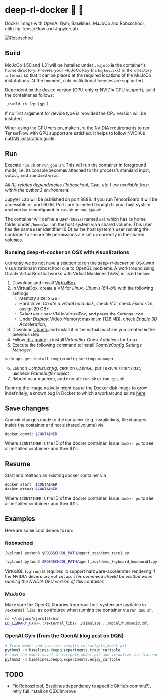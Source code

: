 # deep-rl-docker :whale: :robot:
Docker image with OpenAI Gym, Baselines, MuJoCo and Roboschool, utilizing TensorFlow and JupyterLab.

![Roboschool](https://github.com/eric-heiden/deep-rl-docker/blob/doc/roboschool.png?raw=true)

## Build
MoJoCo 1.50 and 1.31 will be installed under `.mujoco` in the container's home directory. Provide your MuJoCo key file (`mjkey.txt`) in the directory `internal` so that it can be placed at the required locations of the MuJoCo installations. At the moment, only institutional licenses are supported.

Dependent on the device version (CPU-only or NVIDIA GPU support), build the container as follows:
```bash
./build.sh [cpu|gpu]
```
If no first argument for device type is provided the CPU version will be installed.

When using the GPU version, make sure the [NVIDIA requirements](https://www.tensorflow.org/install/install_linux#NVIDIARequirements) to run TensorFlow with GPU support are satisfied. It helps to follow NVIDIA's [cuDNN installation guide](http://docs.nvidia.com/deeplearning/sdk/cudnn-install/index.html).

## Run
Execute `run.sh` or `run_gpu.sh`. This will run the container in foreground mode, i.e. its console becomes attached to the process’s standard input, output, and standard error.

*All RL-related dependencies (Roboschool, Gym, etc.) are available from within the python3 environment.*

Jupyter Lab will be published on port 8888. If you run TensorBoard it will be accessible on port 6006. Ports are tunneled through to your host system and can be reconfigured in `run.sh` or `run_gpu.sh`.

The container will define a user (`$USER`) named `wal` which has its home folder under `/home/wal` on the host system via a shared volume. This user has the same user identifier (UID) as the host system's user running the container to ensure file permissions are set up correctly in the shared volumes.

### Running deep-rl-docker on OSX with visualizations
Currently we do not have a solution to run the *deep-rl-docker* on OSX with visualizations in roboschool due to OpenGL problems. A workaround using Oracle VirtualBox that works with Virtual Machines (VMs) is listed below:

1. Download and install [VirtualBox](https://www.virtualbox.org/wiki/Downloads)
2. In VirtualBox, create a VM for *Linux, Ubuntu (64-bit)* with the following settings:
	- Memory size: 5 GB+ 
	- Hard drive: *Create a virtual hard disk*, check *VDI*, check *Fixed size*, assign 20 GB+
	- Select your new VM in VirtualBox, and press the *Settings* icon
	- Under *Display*: Video Memory: maximum (128 MB), check *Enable 3D Acceleration*, 
3. Download [Ubuntu](https://www.ubuntu.com/download/desktop) and install it in the virtual machine you created in the previous step.
4. Follow [this guide](https://www.linuxbabe.com/virtualbox/speed-up-ubuntu-virtualbox) to install *VirtualBox Guest Additions* for Linux.
5. Execute the following command to install *CompizConfig Settings Manager*:
```bash
sudo apt-get install compizconfig-settings-manager
```
6. Launch *CompizConfig*, click on *OpenGL*, put Texture Filter: *Fast*, uncheck *Framebuffer object*
7. Reboot your machine, and execute ```run.sh``` or ```run_gpu.sh```.

Running the image natively might cause the Docker disk image to grow indefinitely, a known bug in Docker to which a workaround exists [here](https://github.com/docker/for-mac/issues/371#issuecomment-315385246).

## Save changes
Commit changes made to the container (e.g. installations, file changes inside the container and not a shared volume) via
```bash
docker commit $CONTAINER
```
Where `$CONTAINER` is the ID of the docker container. Issue `docker ps` to see all installed containers and their ID's.

## Resume
Start and reattach an existing docker container via
```bash
docker start  $CONTAINER
docker attach $CONTAINER
```
Where `$CONTAINER` is the ID of the docker container. Issue `docker ps` to see all installed containers and their ID's.

## Examples
Here are some cool demos to run:

### Roboschool
```bash
[vglrun] python3 $ROBOSCHOOL_PATH/agent_zoo/demo_race1.py
```
```bash
[vglrun] python3 $ROBOSCHOOL_PATH/agent_zoo/demo_keyboard_humanoid1.py
```
VirtualGL (`vglrun`) is required to support hardware-accelerated rendering if the NVIDIA drivers are not set up.
*This command should be omitted when running the NVIDIA GPU version of this container.*

### MuJoCo
Make sure the OpenGL libraries from your host system are available in `/external_libs`, as configured when running the container via `run_gpu.sh`.
```bash
cd ~/.mujoco/mjpro150/bin
LD_LIBRARY_PATH=.:/external_libs/ ./simulate ../model/humanoid.xml
```

### OpenAI Gym (from the [OpenAI blog post on DQN](https://blog.openai.com/openai-baselines-dqn/))
```bash
# Train model and save the results to cartpole_model.pkl
python3 -m baselines.deepq.experiments.train_cartpole
# Load the model saved in cartpole_model.pkl and visualize the learned policy
python3 -m baselines.deepq.experiments.enjoy_cartpole
```

## TODO
* Fix Roboschool, Baselines dependency to specific GitHub-commit(?), retry full install on OSX/improve
